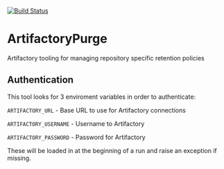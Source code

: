 [![Build Status](https://travis-ci.org/gogoair/artifactorypurge.svg?branch=master)](https://travis-ci.org/gogoair/artifactorypurge)

# ArtifactoryPurge

Artifactory tooling for managing repository specific retention policies

## Authentication

This tool looks for 3 enviroment variables in order to authenticate:

`ARTIFACTORY_URL` - Base URL to use for Artifactory connections

`ARTIFACTORY_USERNAME` - Username to Artifactory

`ARTIFACTORY_PASSWORD` - Password for Artifactory

These will be loaded in at the beginning of a run and raise an exception if missing.
